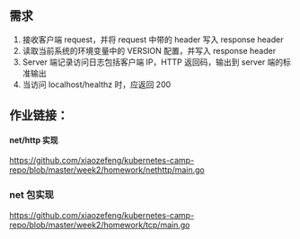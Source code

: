 
## 需求
1. 接收客户端 request，并将 request 中带的 header 写入 response header
2. 读取当前系统的环境变量中的 VERSION 配置，并写入 response header
3. Server 端记录访问日志包括客户端 IP，HTTP 返回码，输出到 server 端的标准输出
4. 当访问 localhost/healthz 时，应返回 200

## 作业链接：
#### net/http 实现
https://github.com/xiaozefeng/kubernetes-camp-repo/blob/master/week2/homework/nethttp/main.go

### net 包实现
https://github.com/xiaozefeng/kubernetes-camp-repo/blob/master/week2/homework/tcp/main.go